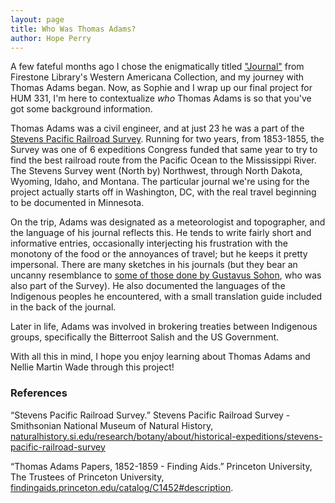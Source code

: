 ```yaml
---
layout: page
title: Who Was Thomas Adams?
author: Hope Perry
---
```


A few fateful months ago I chose the enigmatically titled
["Journal"](https://dpul.princeton.edu/pudl0017/catalog/qr46r491g) from Firestone Library's Western Americana Collection,
and my journey with Thomas Adams began. Now, as Sophie and I wrap up our final
project for HUM 331, I'm here to contextualize _who_ Thomas Adams is so that
you've got some background information.

Thomas Adams was a civil engineer, and at just 23 he was a part of the [Stevens Pacific Railroad Survey](https://naturalhistory.si.edu/research/botany/about/historical-expeditions/stevens-pacific-railroad-survey). Running for two years, from 1853-1855, the Survey was one of 6 expeditions Congress funded that same year to try to find the best railroad route from the Pacific Ocean to the Mississippi River. The Stevens Survey went
(North by) Northwest, through North Dakota, Wyoming, Idaho, and Montana. The particular journal we're using for the project actually starts off in Washington, DC, with the real travel beginning to be documented in Minnesota.

On the trip, Adams was designated as a meteorologist and topographer, and the
language of his journal reflects this. He tends to write fairly short and informative entries, occasionally interjecting his frustration with the monotony of the food or the annoyances of travel; but he keeps it pretty impersonal. There are many sketches in his journals (but they bear an uncanny resemblance to [some of those done by Gustavus Sohon](https://babel.hathitrust.org/cgi/pt?id=uiug.30112106670174&view=1up&seq=5), who was also part of the Survey). He also documented the languages of the Indigenous peoples he encountered, with a small translation guide included in the back of the journal.  

Later in life, Adams was involved in brokering treaties between Indigenous groups, specifically the Bitterroot Salish and the US Government.

With all this in mind, I hope you enjoy learning about Thomas Adams and Nellie Martin Wade through this project!


### References

“Stevens Pacific Railroad Survey.” Stevens Pacific Railroad Survey - Smithsonian National Museum of Natural History, [naturalhistory.si.edu/research/botany/about/historical-expeditions/stevens-pacific-railroad-survey](https://naturalhistory.si.edu/research/botany/about/historical-expeditions/stevens-pacific-railroad-survey)

“Thomas Adams Papers, 1852-1859 - Finding Aids.” Princeton University, The Trustees of Princeton University, [findingaids.princeton.edu/catalog/C1452#description](https://findingaids.princeton.edu/catalog/C1452#description).
